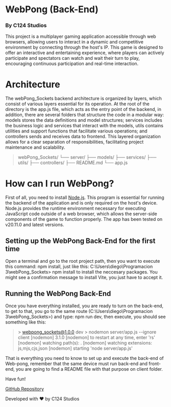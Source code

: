 #  WebPong (Back-End)

###  By C124 Studios

  

This project is a multiplayer gaming application accessible through web browsers, allowing users to interact in a dynamic and competitive environment by connecting through the host's IP. This game is designed to offer an interactive and entertaining experience, where players can actively participate and spectators can watch and wait their turn to play, encouraging continuous participation and real-time interaction.


#  Architecture
The webPong_Sockets backend architecture is organized by layers, which consist of various layers essential for its operation. At the root of the directory is the app.js file, which acts as the entry point of the backend, in addition, there are several folders that structure the code in a modular way: models stores the data definitions and model structures; services includes the business logic and services that interact with the models, utils contains utilities and support functions that facilitate various operations; and controllers sends and receives data to frontend. This layered organization allows for a clear separation of responsibilities, facilitating project maintenance and scalability.

>webPong_Sockets/
└── server/
    ├── models/
    ├── services/
    ├── utils/
    ├── controllers/
    ├── README.md 
    └── app.js


#  How can I run WebPong?

First of all, you need to install [Node.js](https://nodejs.org/en/download/package-manager/current). This program is essential for running the backend of the application and is only required on the host's device. Node.js provides the runtime environment necessary for executing JavaScript code outside of a web browser, which allows the server-side components of the game to function properly. The app has been tested on v20.11.0 and latest versions.

  
  

##  Setting up the WebPong Back-End for the first time

  

Open a terminal and go to the root project path, then you want to execute this command: npm install, just like this: C:\Users\diego\Programacion 3\webPong_Sockets> npm install to install the neccesary packages.
You might see a confirmation message to install Vite, you just have to accept it.

  

##  Running the WebPong Back-End

  

Once you have everything installed, you are ready to turn on the back-end, to get to that, you go to the same route (C:\Users\diego\Programacion 3\webPong_Sockets>) and type: npm run dev, then execute, you should see something like this:

>\> webpong_sockets@1.0.0 dev
>\> nodemon server/app.js --ignore client
[nodemon] 3.1.0
[nodemon] to restart at any time, enter 'rs'
[nodemon] watching path(s): .
[nodemon] watching extensions: js,mjs,cjs,json
[nodemon] starting 'node server/app.js'

  

That is everything you need to know to set up and execute the back-end of Web-pong, remember that the same device must run back-end and front-end, you are going to find a README file with that purpose on client folder.

  

Have fun!
  

[GitHub Repository](https://github.com/Steven-Leon-007/webPong_Sockets)

  

Developed with ❤ by C124 Studios